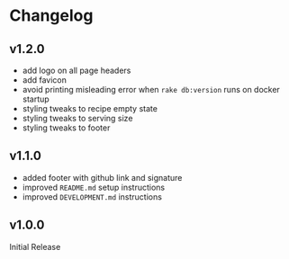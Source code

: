 # Changelog

## v1.2.0

* add logo on all page headers
* add favicon
* avoid printing misleading error when `rake db:version` runs on docker startup
* styling tweaks to recipe empty state
* styling tweaks to serving size
* styling tweaks to footer

## v1.1.0

* added footer with github link and signature
* improved `README.md` setup instructions
* improved `DEVELOPMENT.md` instructions

## v1.0.0

Initial Release
